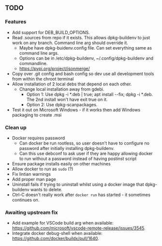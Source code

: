 ## TODO


### Features
* Add support for DEB_BUILD_OPTIONS.
* Read .sources from repo if it exists. This allows dpkg-buildenv to just work on any branch. Command line arg should override it.
    * Maybe have dpkg-buidenv.config file. Can set everything same as command line args.
    * Options can be in /etc/dpkg-buildenv, ~/.config/dpkg-buildenv and commandline.
    * https://pypi.org/project/jsonmerge/
* Copy over .git config and bash config so dev use all development tools from within the chroot terminal
* Allow installation of 2 local debs that depend on each other.
    * Change local installation away from gdebi.
        * Option 1: Use dpkg -i *.deb | true; apt install --fix; dpkg -i *.deb. The 2nd install won't have exit true on it.
        * Option 2: Use dpkg-scanpackages.
* Test it out on Microsoft Windows - if it works then add Windows packaging to create .msi


### Clean up 
* Docker requires password 
    * Can docker be run rootless, so user doesn't have to configure no password after initially installing dpkg-buildenv. 
    * Can this use debconf to ask user if they are happy allowing docker to run without a password instead of having postinst script
* Ensure package installs easily on other machines
* Allow docker to run as `sudo` (?)
* Fix lintian warnings
* Add proper man page
* Uninstall fails if trying to uninstall whilst using a docker image that dpkg-buildenv wants to delete.
* Ctrl-C doesn't really work after `docker run` has started - it sometimes continues on.



### Awaiting upstream fix
* Add example for VSCode build arg when available: https://github.com/microsoft/vscode-remote-release/issues/3545.
* Integrate docker debug-shell when available: https://github.com/docker/buildx/pull/1640.
